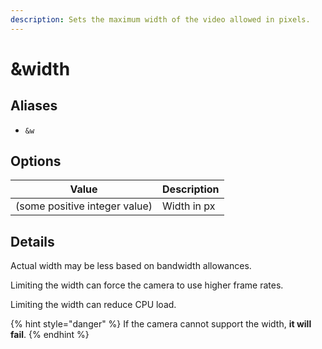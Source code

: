 ```yaml
---
description: Sets the maximum width of the video allowed in pixels.
---
```


# \&width

## Aliases

* `&w`

## Options

| Value                         | Description |
| ----------------------------- | ----------- |
| (some positive integer value) | Width in px |

## Details

Actual width may be less based on bandwidth allowances.

Limiting the width can force the camera to use higher frame rates.

Limiting the width can reduce CPU load.

{% hint style="danger" %}
If the camera cannot support the width, **it will fail**.
{% endhint %}
